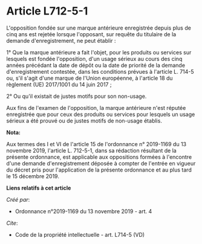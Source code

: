 # Article L712-5-1 

L'opposition fondée sur une marque antérieure enregistrée depuis plus de cinq ans est rejetée lorsque l'opposant, sur requête
du titulaire de la demande d'enregistrement, ne peut établir : 

1° Que la marque antérieure a fait l'objet, pour les produits ou services sur lesquels est fondée l'opposition, d'un usage
sérieux au cours des cinq années précédant la date de dépôt ou la date de priorité de la demande d'enregistrement contestée,
dans les conditions prévues à l'article L. 714-5 ou, s'il s'agit d'une marque de l'Union européenne, à l'article 18 du
règlement (UE) 2017/1001 du 14 juin 2017 ; 

2° Ou qu'il existait de justes motifs pour son non-usage. 

Aux fins de l'examen de l'opposition, la marque antérieure n'est réputée enregistrée que pour ceux des produits ou services
pour lesquels un usage sérieux a été prouvé ou de justes motifs de non-usage établis.

**Nota:**

Aux termes des I et VI de l'article 15 de l'ordonnance n° 2019-1169 du 13 novembre 2019, l'article L. 712-5-1, dans sa
rédaction résultant de la présente ordonnance, est applicable aux oppositions formées à l'encontre d'une demande
d'enregistrement déposée à compter de l'entrée en vigueur du décret pris pour l'application de la présente ordonnance et au
plus tard le 15 décembre 2019.

**Liens relatifs à cet article**

_Créé par_:

  - Ordonnance n°2019-1169 du 13 novembre 2019 - art. 4

_Cite_:

  - Code de la propriété intellectuelle - art. L714-5 (VD)
